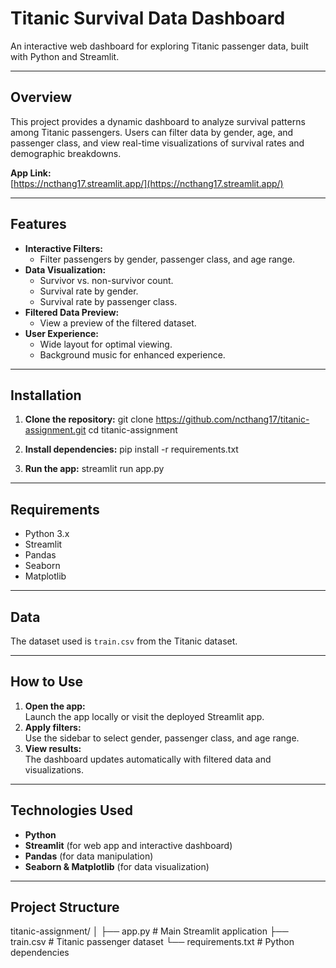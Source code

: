 # Titanic Survival Data Dashboard

An interactive web dashboard for exploring Titanic passenger data, built with Python and Streamlit.

---

## Overview

This project provides a dynamic dashboard to analyze survival patterns among Titanic passengers. Users can filter data by gender, age, and passenger class, and view real-time visualizations of survival rates and demographic breakdowns.

**App Link:**  
[https://ncthang17.streamlit.app/](https://ncthang17.streamlit.app/)

---

## Features

- **Interactive Filters:**  
  - Filter passengers by gender, passenger class, and age range.
- **Data Visualization:**  
  - Survivor vs. non-survivor count.
  - Survival rate by gender.
  - Survival rate by passenger class.
- **Filtered Data Preview:**  
  - View a preview of the filtered dataset.
- **User Experience:**  
  - Wide layout for optimal viewing.
  - Background music for enhanced experience.

---

## Installation

1. **Clone the repository:**
git clone https://github.com/ncthang17/titanic-assignment.git
cd titanic-assignment

2. **Install dependencies:**
pip install -r requirements.txt

3. **Run the app:**
streamlit run app.py

---

## Requirements

- Python 3.x
- Streamlit
- Pandas
- Seaborn
- Matplotlib

---

## Data

The dataset used is `train.csv` from the Titanic dataset.

---

## How to Use

1. **Open the app:**  
Launch the app locally or visit the deployed Streamlit app.
2. **Apply filters:**  
Use the sidebar to select gender, passenger class, and age range.
3. **View results:**  
The dashboard updates automatically with filtered data and visualizations.

---

## Technologies Used

- **Python**
- **Streamlit** (for web app and interactive dashboard)
- **Pandas** (for data manipulation)
- **Seaborn & Matplotlib** (for data visualization)

---

## Project Structure
titanic-assignment/
│
├── app.py # Main Streamlit application
├── train.csv # Titanic passenger dataset
└── requirements.txt # Python dependencies


